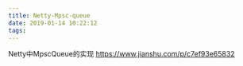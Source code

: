 ```yaml
---
title: Netty-Mpsc-queue
date: 2019-01-14 10:22:12
tags:
---
```



Netty中MpscQueue的实现
https://www.jianshu.com/p/c7ef93e65832